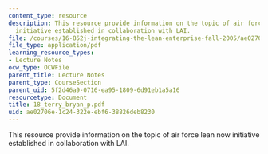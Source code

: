 ```yaml
---
content_type: resource
description: This resource provide information on the topic of air force lean now
  initiative established in collaboration with LAI.
file: /courses/16-852j-integrating-the-lean-enterprise-fall-2005/ae02706e1c24322eebf638826deb8230_18_terry_bryan_p.pdf
file_type: application/pdf
learning_resource_types:
- Lecture Notes
ocw_type: OCWFile
parent_title: Lecture Notes
parent_type: CourseSection
parent_uid: 5f2d46a9-0716-ea95-1809-6d91eb1a5a16
resourcetype: Document
title: 18_terry_bryan_p.pdf
uid: ae02706e-1c24-322e-ebf6-38826deb8230
---
```

This resource provide information on the topic of air force lean now initiative established in collaboration with LAI.

